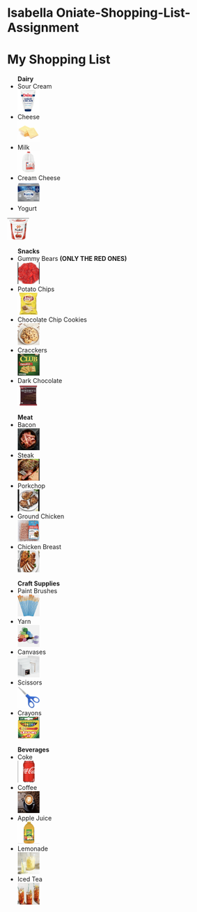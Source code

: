 # Isabella Oniate-Shopping-List-Assignment
<!DOCTYPE html>
<html>
<body>
<h1>My Shopping List</h1>
<ul> <strong>Dairy</strong> 
<li>Sour Cream</li>  <img src="sourcream.jpg" alt="Sour Cream" width="50" height="50">
<li>Cheese</li>
  <img src="cheese.png" alt="cheese" width="50" height="50">
<li>Milk</li>
  <img src="milk.png" alt="milk" width="50" height="50">
<li>Cream Cheese</li>
  <img src="creamcheese.png" alt="cream cheese" width="50" height="50">
<li>Yogurt</li> </ul>
  <img src="yougurt.png" alt="yogurt" width="50" height="50">
</ul>
<ul> <strong>Snacks</strong>
<li>Gummy Bears <strong>(ONLY THE RED ONES)</strong></li>
   <img src="gummies.png" alt="red gummy bears" width="50" height="50">
<li>Potato Chips</li>
   <img src="chips.png" alt="Lays chips" width="50" height="50">
<li>Chocolate Chip Cookies</li>
   <img src="cookies.png" alt="cookies" width="50" height="50">
<li>Cracckers</li>
   <img src="crackers.png" alt="crackers" width="50" height="50">
<li>Dark Chocolate</li>
   <img src="choc.png" alt="dark chocolate" width="50" height="50">
</ul>
<ul> <strong>Meat</strong>
<li>Bacon</li>
   <img src="bacon.png" alt="bacon" width="50" height="50">
<li>Steak</li>
   <img src="steak.png" alt="steak" width="50" height="50">
<li>Porkchop</li>
   <img src="pork.png" alt="porkchop" width="50" height="50">
<li>Ground Chicken</li>
   <img src="chicken.png" alt="ground chicken" width="50" height="50">
<li>Chicken Breast</li>
   <img src="cbreast.png" alt="chicken breast" width="50" height="50">
</ul>
<ul> <strong>Craft Supplies</strong>
<li>Paint Brushes</li>
   <img src="brushes.png" alt="paint brushes" width="50" height="50">
<li>Yarn</li>
   <img src="yarn.png" alt="yarn" width="50" height="50">
<li>Canvases</li>
   <img src="canvas.png" alt="canvases" width="50" height="50">
<li>Scissors</li>
   <img src="sci.png" alt="scissors" width="50" height="50">
<li>Crayons</li>
   <img src="crayon.png" alt="crayons" width="50" height="50">
</ul>
<ul> <strong>Beverages</strong>
<li>Coke</li>
   <img src="coke.png" alt="coke" width="50" height="50">
<li>Coffee</li>
   <img src="coffee.png" alt="coffee" width="50" height="50">
<li> Apple Juice</li>
   <img src="applejuice.png" alt="apple juice" width="50" height="50">
<li>Lemonade</li>
   <img src="lemon.png" alt="lemonade" width="50" height="50">
<li>Iced Tea</li>
   <img src="icedtea.png" alt="iced tea" width="50" height="50">
</ul>
